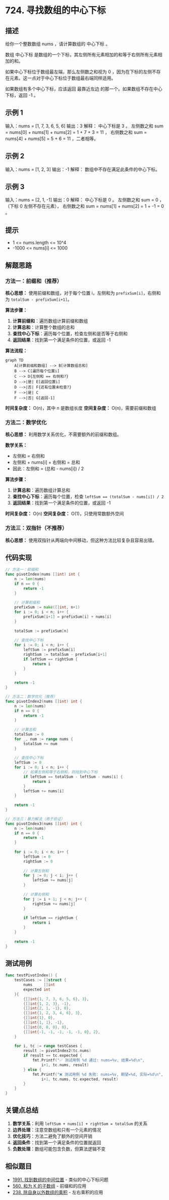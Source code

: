 # 724. 寻找数组的中心下标

## 描述

给你一个整数数组 nums ，请计算数组的 中心下标 。

数组 中心下标 是数组的一个下标，其左侧所有元素相加的和等于右侧所有元素相加的和。

如果中心下标位于数组最左端，那么左侧数之和视为 0 ，因为在下标的左侧不存在元素。这一点对于中心下标位于数组最右端同样适用。

如果数组有多个中心下标，应该返回 最靠近左边 的那一个。如果数组不存在中心下标，返回 -1 。

## 示例 1

输入：nums = [1, 7, 3, 6, 5, 6]
输出：3
解释：
中心下标是 3 。
左侧数之和 sum = nums[0] + nums[1] + nums[2] = 1 + 7 + 3 = 11 ，
右侧数之和 sum = nums[4] + nums[5] = 5 + 6 = 11 ，二者相等。

## 示例 2

输入：nums = [1, 2, 3]
输出：-1
解释：
数组中不存在满足此条件的中心下标。

## 示例 3

输入：nums = [2, 1, -1]
输出：0
解释：
中心下标是 0 。
左侧数之和 sum = 0 ，（下标 0 左侧不存在元素），
右侧数之和 sum = nums[1] + nums[2] = 1 + -1 = 0 。

## 提示

- 1 <= nums.length <= 10^4
- -1000 <= nums[i] <= 1000

## 解题思路

### 方法一：前缀和（推荐）

**核心思想：** 使用前缀和数组，对于每个位置 i，左侧和为 `prefixSum[i]`，右侧和为 `totalSum - prefixSum[i+1]`。

**算法步骤：**

1. **计算前缀和**：遍历数组计算前缀和数组
2. **计算总和**：计算整个数组的总和
3. **查找中心下标**：遍历每个位置，检查左侧和是否等于右侧和
4. **返回结果**：找到第一个满足条件的位置，或返回 -1

**算法流程：**

```mermaid
graph TD
    A[计算前缀和数组] --> B[计算数组总和]
    B --> C[遍历每个位置i]
    C --> D{左侧和 == 右侧和?}
    D -->|是| E[返回位置i]
    D -->|否| F{还有位置未检查?}
    F -->|是| C
    F -->|否| G[返回-1]
```

**时间复杂度：** O(n)，其中 n 是数组长度
**空间复杂度：** O(n)，需要前缀和数组

### 方法二：数学优化

**核心思想：** 利用数学关系优化，不需要额外的前缀和数组。

**数学关系：**
- 左侧和 = 右侧和
- 左侧和 + nums[i] + 右侧和 = 总和
- 因此：左侧和 = (总和 - nums[i]) / 2

**算法步骤：**

1. **计算总和**：遍历数组计算总和
2. **查找中心下标**：遍历每个位置，检查 `leftSum == (totalSum - nums[i]) / 2`
3. **返回结果**：找到第一个满足条件的位置，或返回 -1

**时间复杂度：** O(n)
**空间复杂度：** O(1)，只使用常数额外空间

### 方法三：双指针（不推荐）

**核心思想：** 使用双指针从两端向中间移动，但这种方法比较复杂且容易出错。

## 代码实现

```go
// 方法一：前缀和
func pivotIndex(nums []int) int {
    n := len(nums)
    if n == 0 {
        return -1
    }
    
    // 计算前缀和
    prefixSum := make([]int, n+1)
    for i := 0; i < n; i++ {
        prefixSum[i+1] = prefixSum[i] + nums[i]
    }
    
    totalSum := prefixSum[n]
    
    // 查找中心下标
    for i := 0; i < n; i++ {
        leftSum := prefixSum[i]
        rightSum := totalSum - prefixSum[i+1]
        if leftSum == rightSum {
            return i
        }
    }
    
    return -1
}

// 方法二：数学优化（推荐）
func pivotIndex2(nums []int) int {
    n := len(nums)
    if n == 0 {
        return -1
    }
    
    // 计算总和
    totalSum := 0
    for _, num := range nums {
        totalSum += num
    }
    
    // 查找中心下标
    leftSum := 0
    for i := 0; i < n; i++ {
        // 如果左侧和等于右侧和，则找到中心下标
        if leftSum == totalSum - leftSum - nums[i] {
            return i
        }
        leftSum += nums[i]
    }
    
    return -1
}

// 方法三：暴力解法（用于验证）
func pivotIndex3(nums []int) int {
    n := len(nums)
    if n == 0 {
        return -1
    }
    
    for i := 0; i < n; i++ {
        leftSum := 0
        rightSum := 0
        
        // 计算左侧和
        for j := 0; j < i; j++ {
            leftSum += nums[j]
        }
        
        // 计算右侧和
        for j := i + 1; j < n; j++ {
            rightSum += nums[j]
        }
        
        if leftSum == rightSum {
            return i
        }
    }
    
    return -1
}
```

## 测试用例

```go
func testPivotIndex() {
    testCases := []struct {
        nums     []int
        expected int
    }{
        {[]int{1, 7, 3, 6, 5, 6}, 3},
        {[]int{1, 2, 3}, -1},
        {[]int{2, 1, -1}, 0},
        {[]int{1, 2, 3, 4, 6}, 3},
        {[]int{1}, 0},
        {[]int{1, 1}, -1},
        {[]int{0, 0, 0}, 0},
        {[]int{-1, -1, -1, -1, -1, 0}, 2},
    }
    
    for i, tc := range testCases {
        result := pivotIndex2(tc.nums)
        if result == tc.expected {
            fmt.Printf("✅ 测试用例 %d 通过: nums=%v, 结果=%d\n", 
                i+1, tc.nums, result)
        } else {
            fmt.Printf("❌ 测试用例 %d 失败: nums=%v, 期望=%d, 实际=%d\n", 
                i+1, tc.nums, tc.expected, result)
        }
    }
}
```

## 关键点总结

1. **数学关系**：利用 `leftSum + nums[i] + rightSum = totalSum` 的关系
2. **边界处理**：注意空数组和只有一个元素的情况
3. **优化技巧**：方法二避免了额外的空间开销
4. **返回条件**：找到第一个满足条件的位置就返回
5. **负数处理**：数组可能包含负数，但算法逻辑不变

## 相似题目

- [1991. 找到数组的中间位置](./1991/) - 类似的中心下标问题
- [560. 和为 K 的子数组](./560/) - 前缀和的应用
- [238. 除自身以外数组的乘积](./238/) - 左右乘积的应用
